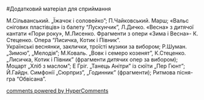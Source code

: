 <div id="hypercomments_widget" class="js-hypercomments-widget invisible"></div>


#Додатковий матеріал для сприймання

М.Сільванський. „Їжачок і соловейко”; П.Чайковський.  Марш; «Вальс снігових пластівців» із балету “Лускунчик”, Л.Дичко. «Весна» з дитячої кантати «Пори року», М.Лисенко.  Фрагменти з опери  «Зима і Весна»- К. Стеценко. Опера “Лисичка, Котик і Півник”.<br>
Українські веснянки, заклички, троїсті музики за вибором; Р.Шуман. „Зимою”, „Мелодія”; М.Коваль. „Вовк і семеро козенят”, К.Стеценко. „Лисичка, Котик і Півник” (фрагменти дитячих опер за вибором); Моцарт „Хліб з маслом”; Е Гріг. „Танець Анітри” із сюїти „Пер Гюнт”; Й.Гайдн. Симфонії „Сюрприз”, „Годинник” (фрагменти); Ритмова пісня-гра “Обвісана”. 


<div class="js-hypercomments-container">
    <a href="http://hypercomments.com" class="hc-link" title="comments widget">comments powered by HyperComments</a>
</div>